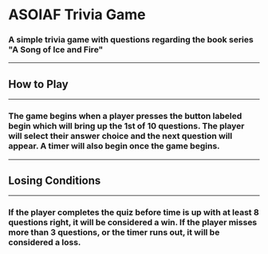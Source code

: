# ASOIAF Trivia Game
### A simple trivia game with questions regarding the book series "A Song of Ice and Fire"
------
## How to Play
------
### The game begins when a player presses the button labeled begin which will bring up the 1st of 10 questions.  The player will select their answer choice and the next question will appear.  A timer will also begin once the game begins.
------
## Losing Conditions
------
### If the player completes the quiz before time is up with at least 8 questions right, it will be considered a win.  If the player misses more than 3 questions, or the timer runs out, it will be considered a loss.